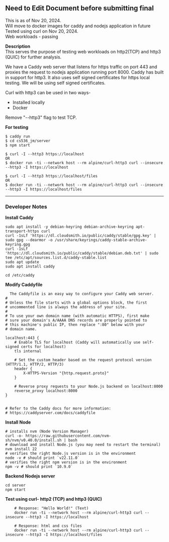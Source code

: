 ## Need to Edit Document before submitting final  

This is as of Nov 20, 2024.   
Will move to docker images for caddy and nodejs application in future
Tested using curl on Nov 20, 2024.   
Web workloads - passing 

**Description**  
This serves the purpose of testing web workloads on http2(TCP) and http3 (QUIC) for further analysis.  

We have a Caddy web server that listens for https traffic on port 443 and proxies the request to nodejs application running port 8000. Caddy has built in support for http3. It also uses self signed certificates for https local testing. We will be using self signed certificates.  

Curl with http3 can be used in two ways-
- Installed locally
- Docker   
  
Remove "--http3" flag to test TCP.


**For testing**
```
$ caddy run
$ cd cs536_jm/server
$ npm start

$ curl -I --http3 https://localhost
OR
$ docker run -ti --network host --rm alpine/curl-http3 curl --insecure --http3 -I https://localhost  

$ curl -I --http3 https://localhost/files  
OR
$ docker run -ti --network host --rm alpine/curl-http3 curl --insecure --http3 -I https://localhost/files 

```

---

### Developer Notes

**Install Caddy**
```
sudo apt install -y debian-keyring debian-archive-keyring apt-transport-https curl
curl -1sLf 'https://dl.cloudsmith.io/public/caddy/stable/gpg.key' | sudo gpg --dearmor -o /usr/share/keyrings/caddy-stable-archive-keyring.gpg
curl -1sLf 'https://dl.cloudsmith.io/public/caddy/stable/debian.deb.txt' | sudo tee /etc/apt/sources.list.d/caddy-stable.list
sudo apt update
sudo apt install caddy
```
```
cd /etc/caddy
```

**Modify Caddyfile** 
```
  The Caddyfile is an easy way to configure your Caddy web server.
#
# Unless the file starts with a global options block, the first
# uncommented line is always the address of your site.
#
# To use your own domain name (with automatic HTTPS), first make
# sure your domain's A/AAAA DNS records are properly pointed to
# this machine's public IP, then replace ":80" below with your
# domain name.

localhost:443 {
    # Enable TLS for localhost (Caddy will automatically use self-signed certs for localhost)
    tls internal

    # Set the custom header based on the request protocol version (HTTP/1.1, HTTP/2, HTTP/3)
    header {
        X-HTTPS-Version "{http.request.proto}"
    }

    # Reverse proxy requests to your Node.js backend on localhost:8000
    reverse_proxy localhost:8000
}


# Refer to the Caddy docs for more information:
# https://caddyserver.com/docs/caddyfile

```


**Install Node**
```
# installs nvm (Node Version Manager)
curl -o- https://raw.githubusercontent.com/nvm-sh/nvm/v0.40.0/install.sh | bash
# download and install Node.js (you may need to restart the terminal)
nvm install 22
# verifies the right Node.js version is in the environment
node -v # should print `v22.11.0`
# verifies the right npm version is in the environment
npm -v # should print `10.9.0`

```
**Backend Nodejs server**
```
cd server
npm start
```

**Test using curl- http2 (TCP) and http3 (QUIC)**
```
    # Response: "Hello World!" (Text) 
    docker run -ti --network host --rm alpine/curl-http3 curl --insecure --http3 -I https://localhost  

    # Response: html and css files
    docker run -ti --network host --rm alpine/curl-http3 curl --insecure --http3 -I https://localhost/files 
```
<!-- for installing curl with http3 -->
<!-- sudo LDFLAGS="-Wl,-rpath,/usr/local/openssl/lib64" ./configure --with-openssl=/usr/local --with-nghttp3=/usr/local --with-ngtcp2=/usr/local -->